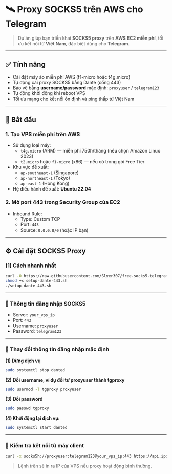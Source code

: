 # 🛰️ Proxy SOCKS5 trên AWS cho Telegram

> Dự án giúp bạn triển khai **SOCKS5 proxy** trên **AWS EC2 miễn phí**, tối ưu kết nối từ **Việt Nam**, đặc biệt dùng cho **Telegram**.

---

## ✅ Tính năng

- Cài đặt máy ảo miễn phí AWS (f1-micro hoặc t4g.micro)
- Tự động cài proxy SOCKS5 bằng Dante (cổng 443)
- Bảo vệ bằng **username/password** mặc định: `proxyuser` / `telegram123`
- Tự động khởi động khi reboot VPS
- Tối ưu mạng cho kết nối ổn định và ping thấp từ Việt Nam

---

## 🚀 Bắt đầu

### 1. Tạo VPS miễn phí trên AWS

- Sử dụng loại máy:
  - `t4g.micro` (ARM) — miễn phí 750h/tháng (nếu chọn Amazon Linux 2023)
  - `t2.micro` hoặc `f1-micro` (x86) — nếu có trong gói Free Tier
- Khu vực đề xuất:
  - `ap-southeast-1` (Singapore)
  - `ap-northeast-1` (Tokyo)
  - `ap-east-1` (Hong Kong)
- Hệ điều hành đề xuất: **Ubuntu 22.04**

### 2. Mở port 443 trong Security Group của EC2

- Inbound Rule:
  - Type: Custom TCP
  - Port: `443`
  - Source: `0.0.0.0/0` (hoặc IP bạn)

---

## ⚙️ Cài đặt SOCKS5 Proxy

### (1) **Cách nhanh nhất**

```bash
curl -O https://raw.githubusercontent.com/Slyer307/free-socks5-telegram-aws/main/setup-dante-443.sh
chmod +x setup-dante-443.sh
./setup-dante-443.sh
```

---

### 🔐 Thông tin đăng nhập SOCKS5

- Server: `your_vps_ip`
- Port: `443`
- Username: `proxyuser`
- Password: `telegram123`

---

### 🔐 Thay đổi thông tin đăng nhập mặc định

**(1) Dừng dịch vụ**

```bash
sudo systemctl stop danted
```

**(2) Đổi username, ví dụ đổi từ proxyuser thành tgproxy**

```bash
sudo usermod -l tgproxy proxyuser
```

**(3) Đổi password**

```bash
sudo passwd tgproxy
```

**(4) Khởi động lại dịch vụ:**

```bash
sudo systemctl start danted
```

---

### 🧪 Kiểm tra kết nối từ máy client

```bash
curl -x socks5h://proxyuser:telegram123@your_vps_ip:443 https://api.ipify.org
```

> Lệnh trên sẽ in ra IP của VPS nếu proxy hoạt động bình thường.
